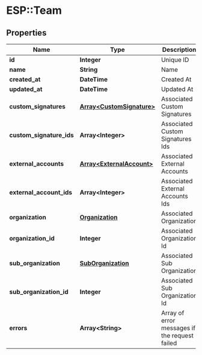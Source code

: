 # ESP::Team

## Properties
Name | Type | Description | Notes
------------ | ------------- | ------------- | -------------
**id** | **Integer** | Unique ID | [optional] 
**name** | **String** | Name | [optional] 
**created_at** | **DateTime** | Created At | [optional] 
**updated_at** | **DateTime** | Updated At | [optional] 
**custom_signatures** | [**Array&lt;CustomSignature&gt;**](CustomSignature.md) | Associated Custom Signatures | [optional] 
**custom_signature_ids** | **Array&lt;Integer&gt;** | Associated Custom Signatures Ids | [optional] 
**external_accounts** | [**Array&lt;ExternalAccount&gt;**](ExternalAccount.md) | Associated External Accounts | [optional] 
**external_account_ids** | **Array&lt;Integer&gt;** | Associated External Accounts Ids | [optional] 
**organization** | [**Organization**](Organization.md) | Associated Organization | [optional] 
**organization_id** | **Integer** | Associated Organization Id | [optional] 
**sub_organization** | [**SubOrganization**](SubOrganization.md) | Associated Sub Organization | [optional] 
**sub_organization_id** | **Integer** | Associated Sub Organization Id | [optional] 
**errors** | **Array&lt;String&gt;** | Array of error messages if the request failed | [optional] 


